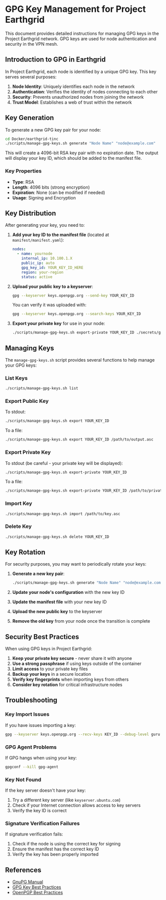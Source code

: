 # GPG Key Management for Project Earthgrid

This document provides detailed instructions for managing GPG keys in the Project Earthgrid network. GPG keys are used for node authentication and security in the VPN mesh.

## Introduction to GPG in Earthgrid

In Project Earthgrid, each node is identified by a unique GPG key. This key serves several purposes:

1. **Node Identity**: Uniquely identifies each node in the network
2. **Authentication**: Verifies the identity of nodes connecting to each other
3. **Security**: Prevents unauthorized nodes from joining the network
4. **Trust Model**: Establishes a web of trust within the network

## Key Generation

To generate a new GPG key pair for your node:

```bash
cd Docker/earthgrid-tinc
./scripts/manage-gpg-keys.sh generate "Node Name" "node@example.com"
```

This will create a 4096-bit RSA key pair with no expiration date. The output will display your key ID, which should be added to the manifest file.

### Key Properties

- **Type**: RSA
- **Length**: 4096 bits (strong encryption)
- **Expiration**: None (can be modified if needed)
- **Usage**: Signing and Encryption

## Key Distribution

After generating your key, you need to:

1. **Add your key ID to the manifest file** (located at `manifest/manifest.yaml`):
   ```yaml
   nodes:
     - name: yournode
       internal_ip: 10.100.1.X
       public_ip: auto
       gpg_key_id: YOUR_KEY_ID_HERE
       region: your-region
       status: active
   ```

2. **Upload your public key to a keyserver**:
   ```bash
   gpg --keyserver keys.openpgp.org --send-key YOUR_KEY_ID
   ```
   
   You can verify it was uploaded with:
   ```bash
   gpg --keyserver keys.openpgp.org --search-keys YOUR_KEY_ID
   ```

3. **Export your private key** for use in your node:
   ```bash
   ./scripts/manage-gpg-keys.sh export-private YOUR_KEY_ID ./secrets/gpg_private_key.asc
   ```

## Managing Keys

The `manage-gpg-keys.sh` script provides several functions to help manage your GPG keys:

### List Keys

```bash
./scripts/manage-gpg-keys.sh list
```

### Export Public Key

To stdout:
```bash
./scripts/manage-gpg-keys.sh export YOUR_KEY_ID
```

To a file:
```bash
./scripts/manage-gpg-keys.sh export YOUR_KEY_ID /path/to/output.asc
```

### Export Private Key

To stdout (be careful - your private key will be displayed):
```bash
./scripts/manage-gpg-keys.sh export-private YOUR_KEY_ID
```

To a file:
```bash
./scripts/manage-gpg-keys.sh export-private YOUR_KEY_ID /path/to/private-key.asc
```

### Import Key

```bash
./scripts/manage-gpg-keys.sh import /path/to/key.asc
```

### Delete Key

```bash
./scripts/manage-gpg-keys.sh delete YOUR_KEY_ID
```

## Key Rotation

For security purposes, you may want to periodically rotate your keys:

1. **Generate a new key pair**:
   ```bash
   ./scripts/manage-gpg-keys.sh generate "Node Name" "node@example.com"
   ```

2. **Update your node's configuration** with the new key ID

3. **Update the manifest file** with your new key ID

4. **Upload the new public key** to the keyserver

5. **Remove the old key** from your node once the transition is complete

## Security Best Practices

When using GPG keys in Project Earthgrid:

1. **Keep your private key secure** - never share it with anyone
2. **Use a strong passphrase** if using keys outside of the container
3. **Limit access** to your private key files
4. **Backup your keys** in a secure location
5. **Verify key fingerprints** when importing keys from others
6. **Consider key rotation** for critical infrastructure nodes 

## Troubleshooting

### Key Import Issues

If you have issues importing a key:
```bash
gpg --keyserver keys.openpgp.org --recv-keys KEY_ID --debug-level guru
```

### GPG Agent Problems

If GPG hangs when using your key:
```bash
gpgconf --kill gpg-agent
```

### Key Not Found

If the key server doesn't have your key:
1. Try a different key server (like `keyserver.ubuntu.com`)
2. Check if your Internet connection allows access to key servers
3. Verify the key ID is correct

### Signature Verification Failures

If signature verification fails:
1. Check if the node is using the correct key for signing
2. Ensure the manifest has the correct key ID
3. Verify the key has been properly imported

## References

- [GnuPG Manual](https://www.gnupg.org/documentation/manuals/gnupg/)
- [GPG Key Best Practices](https://github.com/drduh/YubiKey-Guide)
- [OpenPGP Best Practices](https://riseup.net/en/security/message-security/openpgp/best-practices)